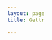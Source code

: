 ```yaml
---
layout: page
title: Gettr

---
```


<script setup>
import Gettr from './gettr/GettrPage.vue'
</script>

<Gettr />
